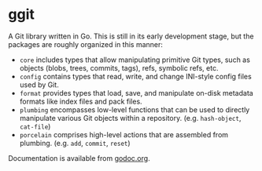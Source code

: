 ggit
====

A Git library written in Go. This is still in its early development stage, but
the packages are roughly organized in this manner:

* `core` includes types that allow manipulating primitive Git types, such as
  objects (blobs, trees, commits, tags), refs, symbolic refs, etc.
* `config` contains types that read, write, and change INI-style config
  files used by Git.
* `format` provides types that load, save, and manipulate on-disk metadata
  formats like index files and pack files.
* `plumbing` encompasses low-level functions that can be used to directly
  manipulate various Git objects within a repository. (e.g. `hash-object`,
  `cat-file`)
* `porcelain` comprises high-level actions that are assembled from plumbing.
  (e.g. `add`, `commit`, `reset`)

Documentation is available from
[godoc.org](http://godoc.org/github.com/kourge/ggit).
